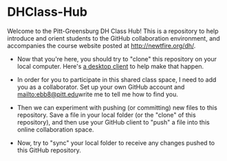 DHClass-Hub
===========

Welcome to the Pitt-Greensburg DH Class Hub! This is a repository to help introduce and orient students to the GitHub collaboration environment, and accompanies the course website posted at <a href="http://newtfire.org/dh/">http://newtfire.org/dh/</a>.
* Now that you're here, you should try to "clone" this repository on your local computer. Here's <a href="https://desktop.github.com/">a desktop client</a> to help make that happen.  

* In order for you to participate in this shared class space, I need to add you as a collaborator. Set up your own GitHub account and <mailto:ebb8@pitt.edu>write me</mailto> to tell me how to find you. 

* Then we can experiment with pushing (or committing) new files to this repository. Save a file in your local folder (or the "clone" of this repository), and then use your GitHub client to "push" a file into this online collaboration space.

* Now, try to "sync" your local folder to receive any changes pushed to this GitHub repository.

